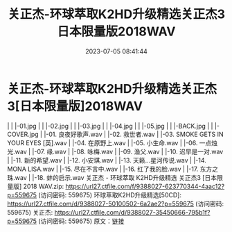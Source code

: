 ﻿---
title: 关正杰-环球萃取K2HD升级精选关正杰3日本限量版2018WAV
date: 2023-07-05 08:41:44
categories: WAV车载音乐、镜像
tags: 华语中文
---
# 关正杰-环球萃取K2HD升级精选关正杰3[日本限量版]2018WAV

| | |-01.jpg
| | |-02.jpg
| | |-03.jpg
| | |-04.jpg
| | |-05.jpg
| | |-BACK.jpg
| | |-COVER.jpg
| |-01. 良夜好歌声.wav
| |-02. 救世者.wav
| |-03. SMOKE GETS IN YOUR EYES [英].wav
| |-04. 在原野上.wav
| |-05. 小生命.wav
| |-06. 一点烛光.wav
| |-07. 缘.wav
| |-08. 咏梅.wav
| |-09. 渔父.wav
| |-10. 迟早是一对.wav
| |-11. 新的希望.wav
| |-12. 小安琪.wav
| |-13. 天籁...星河传说.wav
| |-14. MONA LISA.wav
| |-15. 尽在不言中.wav
| |-16. 红了我的脸.wav
| |-17. 东方之珠.wav
| |-18. 蚌的启示.wav
关正杰 - 环球萃取 K2HD升级精选 关正杰3 [日本限量版] 2018 WAV.zip: https://url27.ctfile.com/f/9388027-623770344-4aac12?p=559675
(访问密码: 559675)
环球萃取K2HD升级精选[50CD]: https://url27.ctfile.com/d/9388027-50100502-6a2ae2?p=559675
(访问密码: 559675)
关正杰: https://url27.ctfile.com/d/9388027-35450666-795b1f?p=559675
(访问密码: 559675)
原文：[链接](https://blog.sina.com.cn/s/blog_1647c7e76010312kj.html)